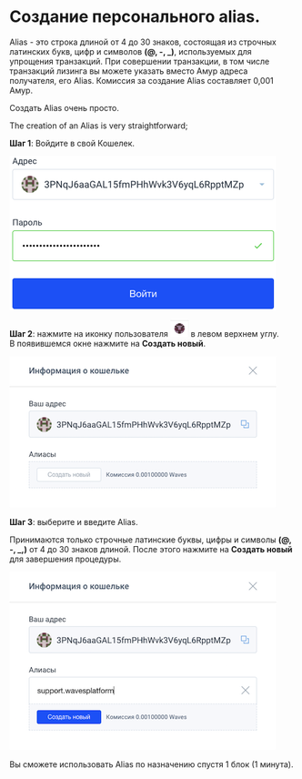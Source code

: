 # **Создание персонального alias**.

Alias - это строка длиной от 4 до 30 знаков, состоящая из строчных латинских букв, цифр и символов **(@, -, _)**, используемых для упрощения транзакций. При совершении транзакции, в том числе транзакций лизинга вы можете указать вместо Амур адреса получателя, его Alias. Комиссия за создание Alias составляет 0,001 Амур.

Создать Alias очень просто.

The creation of an Alias is very straightforward;

**Шаг 1**: Войдите в свой Кошелек.

![](/_assets/creating_an_alias_01.png)

**Шаг 2**: нажмите на иконку пользователя ![](/_assets/creating_an_alias_02.png) в левом верхнем углу.  
В появившемся окне нажмите на **Создать новый**.

![](/_assets/creating_an_alias_03.png)

**Шаг 3**: выберите и введите Alias.

Принимаются только строчные латинские буквы, цифры и символы **(@, -, _,)** от 4 до 30 знаков длиной.
После этого нажмите на **Создать новый** для завершения процедуры.

![](/_assets/creating_an_alias_04.png)

Вы сможете использовать Alias по назначению спустя 1 блок (1 минута).
